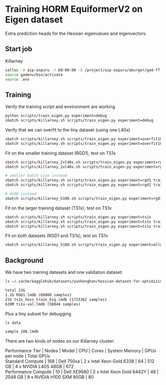 # Training HORM EquiformerV2 on Eigen dataset

Extra prediction heads for the Hessian eigenvalues and eigenvectors.

## Start job

Killarney
```bash
salloc -A aip-aspuru -t 60:00:00 -D /project/aip-aspuru/aburger/gad-ff --gres=gpu:l40s:1 --mem=128GB
source gadenv/bin/activate
source .env
```

## Training

Verify the training script and environment are working
```bash
python scripts/train_eigen.py experiment=debug
sbatch scripts/killarney.sh scripts/train_eigen.py experiment=debug
```

Verify that we can overfit to the tiny dataset (using one L40s)
```bash
sbatch scripts/killarney.sh scripts/train_eigen.py experiment=overfit100
sbatch scripts/killarney.sh scripts/train_eigen.py experiment=overfit100 training.loss_type_vec=cosine
```

Fit on the smaller training dataset (RGD1), test on TS1x
```bash
sbatch scripts/killarney_2xl40s.sh scripts/train_eigen.py experiment=rgd1 gpu=two
sbatch scripts/killarney_2xl40s.sh scripts/train_eigen.py experiment=rgd1 gpu=two training.lr_schedule_type=null

# smaller batch size instead
sbatch scripts/killarney.sh scripts/train_eigen.py experiment=rgd1 training.bz=100
sbatch scripts/killarney.sh scripts/train_eigen.py experiment=rgd1 training.bz=100 training.lr_schedule_type=null

# H100 instead
sbatch scripts/killarney_h100.sh scripts/train_eigen.py experiment=rgd1 
```

Fit on the larger training dataset (TS1x), test on TS1x
```bash
sbatch scripts/killarney.sh scripts/train_eigen.py experiment=ts1x
sbatch scripts/killarney.sh scripts/train_eigen.py experiment=ts1x training.loss_type_vec=cosine
sbatch scripts/killarney.sh scripts/train_eigen.py experiment=ts1x training.loss_type_vec=cosine training.lr_schedule_type=null
```

Fit on both datasets (RGD1 and TS1x), test on TS1x
```bash
sbatch scripts/killarney_h100.sh scripts/train_eigen.py experiment=alldata
```

## Background

We have two training datasets and one validation dataset:
```bash
ls ~/.cache/kagglehub/datasets/yunhonghan/hessian-dataset-for-optimizing-reactive-mliphorm/versions/5

total 23G
1.1G RGD1.lmdb (60000 samples)
21G ts1x_hess_train_big.lmdb (1725362 samples)
620M ts1x-val.lmdb (50844 samples)
```
Plus a tiny subset for debugging
```bash
ls data

sample_100.lmdb
```

There are two kinds of nodes on our Killarney cluster:

Performance Tier | Nodes | Model | CPU | Cores | System Memory | GPUs per node | Total GPUs \
Standard Compute | 168 | Dell 750xa | 2 x Intel Xeon Gold 6338 | 64 | 512 GB | 4 x NVIDIA L40S 48GB | 672 \
Performance Compute | 10 | Dell XE9680 | 2 x Intel Xeon Gold 6442Y | 48 | 2048 GB | 8 x NVIDIA H100 SXM 80GB | 80


